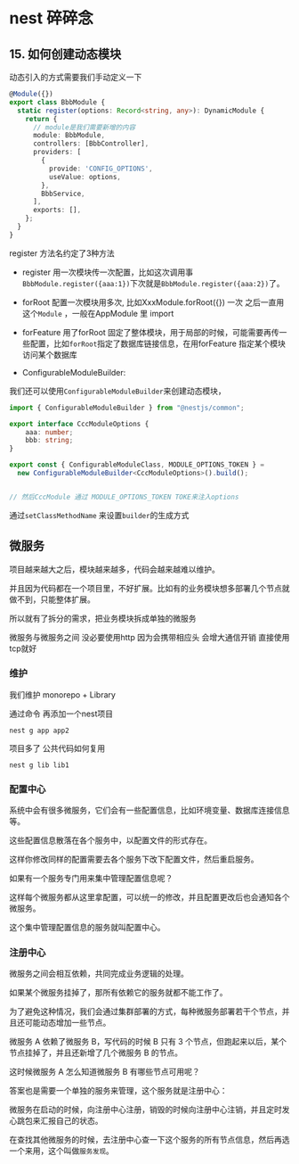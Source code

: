 # nest 碎碎念


## 15. 如何创建动态模块


动态引入的方式需要我们手动定义一下

``` ts
@Module({})
export class BbbModule {
  static register(options: Record<string, any>): DynamicModule {
    return {
      // module是我们需要新增的内容
      module: BbbModule,
      controllers: [BbbController],
      providers: [
        {
          provide: 'CONFIG_OPTIONS',
          useValue: options,
        },
        BbbService,
      ],
      exports: [],
    };
  }
}
``` 

register 方法名约定了3种方法

+ register 用一次模块传一次配置，比如这次调用事`BbbModule.register({aaa:1})`下次就是`BbbModule.register({aaa:2})`了。
+ forRoot 配置一次模块用多次, 比如XxxModule.forRoot({}) 一次 之后一直用这个`Module` ，一般在AppModule 里 import
+ forFeature 用了forRoot 固定了整体模块，用于局部的时候，可能需要再传一些配置，比如`forRoot`指定了数据库链接信息，在用forFeature 指定某个模块访问某个数据库

+ ConfigurableModuleBuilder:

我们还可以使用`ConfigurableModuleBuilder`来创建动态模块，

```ts
import { ConfigurableModuleBuilder } from "@nestjs/common";

export interface CccModuleOptions {
    aaa: number;
    bbb: string;
}

export const { ConfigurableModuleClass, MODULE_OPTIONS_TOKEN } =
  new ConfigurableModuleBuilder<CccModuleOptions>().build();


// 然后CccModule 通过 MODULE_OPTIONS_TOKEN TOKE来注入options
```

通过`setClassMethodName` 来设置`builder`的生成方式



## 微服务

项目越来越大之后，模块越来越多，代码会越来越难以维护。

并且因为代码都在一个项目里，不好扩展。比如有的业务模块想多部署几个节点就做不到，只能整体扩展。

所以就有了拆分的需求，把业务模块拆成单独的微服务

微服务与微服务之间 没必要使用http 因为会携带相应头 会增大通信开销 直接使用tcp就好




### 维护

我们维护  monorepo + Library

通过命令 再添加一个nest项目

``` 
nest g app app2

```


项目多了 公共代码如何复用

``` 
nest g lib lib1

```


### 配置中心 

系统中会有很多微服务，它们会有一些配置信息，比如环境变量、数据库连接信息等。

这些配置信息散落在各个服务中，以配置文件的形式存在。

这样你修改同样的配置需要去各个服务下改下配置文件，然后重启服务。


如果有一个服务专门用来集中管理配置信息呢？

这样每个微服务都从这里拿配置，可以统一的修改，并且配置更改后也会通知各个微服务。

这个集中管理配置信息的服务就叫配置中心。




### 注册中心

微服务之间会相互依赖，共同完成业务逻辑的处理。

如果某个微服务挂掉了，那所有依赖它的服务就都不能工作了。

为了避免这种情况，我们会通过集群部署的方式，每种微服务部署若干个节点，并且还可能动态增加一些节点。

微服务 A 依赖了微服务 B，写代码的时候 B 只有 3 个节点，但跑起来以后，某个节点挂掉了，并且还新增了几个微服务 B 的节点。

这时候微服务 A 怎么知道微服务 B 有哪些节点可用呢？


答案也是需要一个单独的服务来管理，这个服务就是注册中心：



微服务在启动的时候，向注册中心注册，销毁的时候向注册中心注销，并且定时发心跳包来汇报自己的状态。

在查找其他微服务的时候，去注册中心查一下这个服务的所有节点信息，然后再选一个来用，这个叫做`服务发现`。

